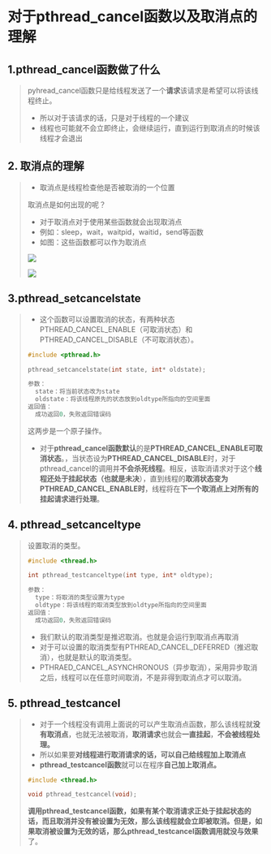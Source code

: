 # 对于pthread_cancel函数以及取消点的理解

## 1.pthread_cancel函数做了什么

> pyhread_cancel函数只是给线程发送了一个**请求**该请求是希望可以将该线程终止。
>
> - 所以对于该请求的话，只是对于线程的一个建议
> - 线程也可能就不会立即终止，会继续运行，直到运行到取消点的时候该线程才会退出



## 2. 取消点的理解

> - 取消点是线程检查他是否被取消的一个位置
>
> 取消点是如何出现的呢？
>
> - 对于取消点对于使用某些函数就会出现取消点
> - 例如：sleep，wait，waitpid，waitid，send等函数
> - 如图：这些函数都可以作为取消点
>
> ![](C:\Users\0\Pictures\typora\QQ截图20181119155942.png)
>
> ![](C:\Users\0\Pictures\typora\QQ截图20181119160003.png)



## 3.pthread_setcancelstate

> - 这个函数可以设置取消的状态，有两种状态PTHREAD_CANCEL_ENABLE（可取消状态）和PTHREAD_CANCEL_DISABLE（不可取消状态）。
>
> ``` c++
> #include <pthread.h>
> 
> pthread_setcancelstate(int state, int* oldstate);
> 
> 参数：
> 	state：将当前状态改为state
> 	oldstate：将该线程原先的状态放到oldtype所指向的空间里面
> 返回值：
> 	成功返回0，失败返回错误码
> ```
>
> 这两步是一个原子操作。
>
> - 对于**pthread_cancel函数默认**的是**PTHREAD_CANCEL_ENABLE可取消状态**。，当状态设为**PTHREAD_CANCEL_DISABLE**时，对于pthread_cancel的调用并**不会杀死线程**。相反，该取消请求对于这个**线程还处于挂起状态（也就是未决**），直到线程的**取消状态变为PTHREAD_CANCEL_ENABLE时**，线程将在**下一个取消点上对所有的挂起请求进行处理**。



## 4. pthread_setcanceltype

> 设置取消的类型。
>
> ``` c++
> #include <thread.h>
> 
> int pthread_testcanceltype(int type, int* oldtype);
> 
> 参数：
> 	type：将取消的类型设置为type
> 	oldtype：将该线程的取消类型放到oldtype所指向的空间里面
> 返回值：
> 	成功返回0，失败返回错误码
> ```
>
> - 我们默认的取消类型是推迟取消。也就是会运行到取消点再取消
> - 对于可以设置的取消类型有PTHREAD_CANCEL_DEFERRED（推迟取消），也就是默认的取消类型。
> - PTHRAED_CANCEL_ASYNCHRONOUS（异步取消），采用异步取消之后，线程可以在任意时间取消，不是非得到取消点才可以取消。



## 5. pthread_testcancel

> - 对于一个线程没有调用上面说的可以产生取消点函数，那么该线程就**没有取消点**，也就无法被取消，**取消请求**也就会**一直挂起**，**不会被线程处理。**
> - 所以如果要**对线程进行取消请求的话，可以自己给线程加上取消点**
> - **pthread_testcancel函数**就可以在程序**自己加上取消点。**
>
> ``` c++
> #include <thread.h>
> 
> void pthread_testcancel(void);
> ```
>
> **调用pthread_testcancel函数，如果有某个取消请求正处于挂起状态的话，而且取消并没有被设置为无效，那么该线程就会立即被取消。但是，如果取消被设置为无效的话，那么pthread_testcancel函数调用就没与效果**了。



